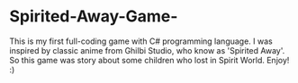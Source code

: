 # Spirited-Away-Game-
This is my first full-coding game with C# programming language. I was inspired by classic anime from Ghilbi Studio, who know as 'Spirited Away'. So this game was story about some children who lost in Spirit World. Enjoy! :)
